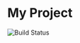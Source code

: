 # My Project
![Build Status](https://github.com/<username>/<repo>/actions/workflows/deploy.yml/badge.svg)
